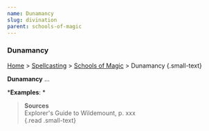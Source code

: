 ```yaml
---
name: Dunamancy
slug: divination
parent: schools-of-magic
---
```

### Dunamancy
[Home](dm-operations-center) > [Spellcasting](spellcasting) > [Schools of Magic](schools-of-magic) > Dunamancy {.small-text}

**Dunamancy**  ...

***Examples**: *

> **Sources** <br/>
> Explorer's Guide to Wildemount, p. xxx<br/>
{.read .small-text}
